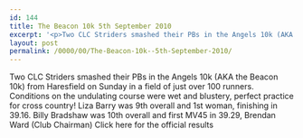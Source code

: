 ```yaml
---
id: 144
title: The Beacon 10k 5th September 2010
excerpt: '<p>Two CLC Striders smashed their PBs in the Angels 10k (AKA the Beacon 10k) from Haresfield on Sunday in a field of just over 100 runners. Conditions on the undulating course were wet and blustery, perfect practice for cross country! Liza Barry was 9th overall and 1st woman, finishing in 39.16. Billy Bradshaw was 10th overall and first MV45 in 39.29, Brendan Ward (Club Chairman) Click here for the official results</p>'
layout: post
permalink: /0000/00/The-Beacon-10k--5th-September-2010/
---
```

Two CLC Striders smashed their PBs in the Angels 10k (AKA the Beacon 10k) from Haresfield on Sunday in a field of just over 100 runners. Conditions on the undulating course were wet and blustery, perfect practice for cross country! Liza Barry was 9th overall and 1st woman, finishing in 39.16. Billy Bradshaw was 10th overall and first MV45 in 39.29, Brendan Ward (Club Chairman) Click here for the official results